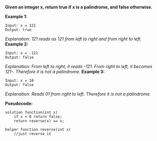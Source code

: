 **Given an integer x, return true if x is a palindrome, and false otherwise.**

**Example 1:**

    Input: x = 121
    Output: true
*Explanation: 121 reads as 121 from left to right and from right to left.*
**Example 2:**

    Input: x = -121
    Output: false
*Explanation: From left to right, it reads -121. From right to left, it becomes 121-. Therefore it is not a palindrome.*
**Example 3:**

    Input: x = 10
    Output: false
*Explanation: Reads 01 from right to left. Therefore it is not a palindrome.*

**Pseudocode:**
```fake_code
solution function(int x) 
    if x < 0 return false;
    return reverse(x) == x;
    
helper function reverse(int x)
    //just reverse it